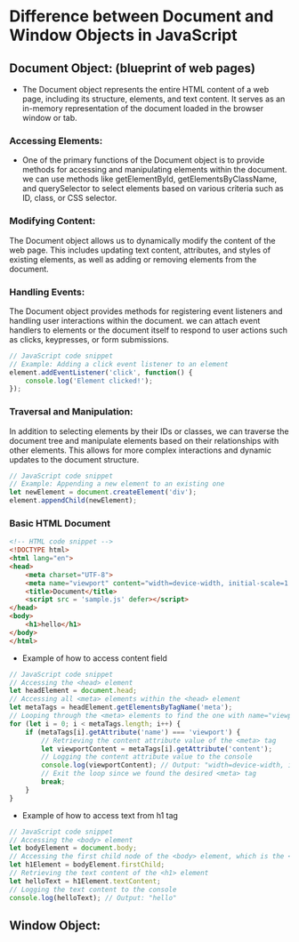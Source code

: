 # Difference between Document and Window Objects in JavaScript

## Document Object: (blueprint of web pages)

- The Document object represents the entire HTML content of a web page, including its structure, elements, and text content. It serves as an in-memory representation of the document loaded in the browser window or tab.

### Accessing Elements:
- One of the primary functions of the Document object is to provide methods for accessing and manipulating elements within the document. we can use methods like getElementById, getElementsByClassName, and querySelector to select elements based on various criteria such as ID, class, or CSS selector.

### Modifying Content:
The Document object allows us to dynamically modify the content of the web page. This includes updating text content, attributes, and styles of existing elements, as well as adding or removing elements from the document.

### Handling Events:
The Document object provides methods for registering event listeners and handling user interactions within the document. we can attach event handlers to elements or the document itself to respond to user actions such as clicks, keypresses, or form submissions.

```javascript
// JavaScript code snippet
// Example: Adding a click event listener to an element
element.addEventListener('click', function() {
    console.log('Element clicked!');
});
```

### Traversal and Manipulation:
In addition to selecting elements by their IDs or classes, we can traverse the document tree and manipulate elements based on their relationships with other elements. This allows for more complex interactions and dynamic updates to the document structure.

```javascript
// JavaScript code snippet
// Example: Appending a new element to an existing one
let newElement = document.createElement('div');
element.appendChild(newElement);
```

### Basic HTML Document

```html
<!-- HTML code snippet -->
<!DOCTYPE html>
<html lang="en">
<head>
    <meta charset="UTF-8">
    <meta name="viewport" content="width=device-width, initial-scale=1.0">
    <title>Document</title>
    <script src = 'sample.js' defer></script>
</head>
<body>
    <h1>hello</h1>
</body>
</html>
```

- Example of how to access content field

```javascript
// JavaScript code snippet
// Accessing the <head> element
let headElement = document.head;
// Accessing all <meta> elements within the <head> element
let metaTags = headElement.getElementsByTagName('meta');
// Looping through the <meta> elements to find the one with name="viewport"
for (let i = 0; i < metaTags.length; i++) {
    if (metaTags[i].getAttribute('name') === 'viewport') {
        // Retrieving the content attribute value of the <meta> tag
        let viewportContent = metaTags[i].getAttribute('content');
        // Logging the content attribute value to the console
        console.log(viewportContent); // Output: "width=device-width, initial-scale=1.0"
        // Exit the loop since we found the desired <meta> tag
        break;
    }
}
```

- Example of how to access text from h1 tag

```javascript
// JavaScript code snippet
// Accessing the <body> element
let bodyElement = document.body;
// Accessing the first child node of the <body> element, which is the <h1> element
let h1Element = bodyElement.firstChild;
// Retrieving the text content of the <h1> element
let helloText = h1Element.textContent;
// Logging the text content to the console
console.log(helloText); // Output: "hello"
```

## Window Object:

